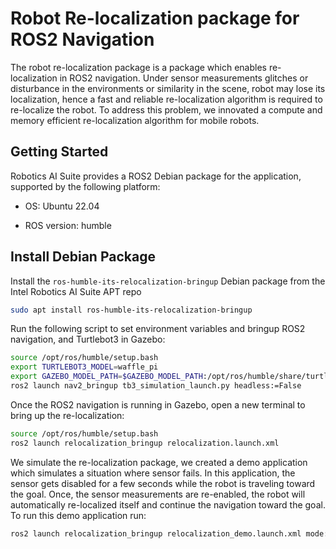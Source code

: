 <!--
Copyright (C) 2025 Intel Corporation

SPDX-License-Identifier: Apache-2.0
-->

# Robot Re-localization package for ROS2 Navigation

The robot re-localization package is a package which enables re-localization in ROS2 navigation.
Under sensor measurements glitches or disturbance in the environments or similarity in the scene, robot may lose its localization, hence a fast and reliable re-localization algorithm is required to re-localize the robot.
To address this problem, we innovated a compute and memory efficient re-localization algorithm for mobile robots.

## Getting Started

Robotics AI Suite provides a ROS2 Debian package for the application, supported by the following platform:

- OS: Ubuntu 22.04

- ROS version: humble

## Install Debian Package

Install the ``ros-humble-its-relocalization-bringup`` Debian package from the Intel Robotics AI Suite APT repo

```sh
sudo apt install ros-humble-its-relocalization-bringup
```

Run the following script to set environment variables and bringup ROS2 navigation, and Turtlebot3 in Gazebo:

```sh
source /opt/ros/humble/setup.bash
export TURTLEBOT3_MODEL=waffle_pi
export GAZEBO_MODEL_PATH=$GAZEBO_MODEL_PATH:/opt/ros/humble/share/turtlebot3_gazebo/models
ros2 launch nav2_bringup tb3_simulation_launch.py headless:=False
```

Once the ROS2 navigation is running in Gazebo, open a new terminal to bring up the re-localization:

```sh
source /opt/ros/humble/setup.bash
ros2 launch relocalization_bringup relocalization.launch.xml 
```

We simulate the re-localization package, we created a demo application which simulates a situation where sensor fails.
In this application, the sensor gets disabled for a few seconds while the robot is traveling toward the goal.
Once, the sensor measurements are re-enabled, the robot will automatically re-localized itself and continue the navigation toward the goal.
To run this demo application run:

```sh
ros2 launch relocalization_bringup relocalization_demo.launch.xml mode:=demo
```
